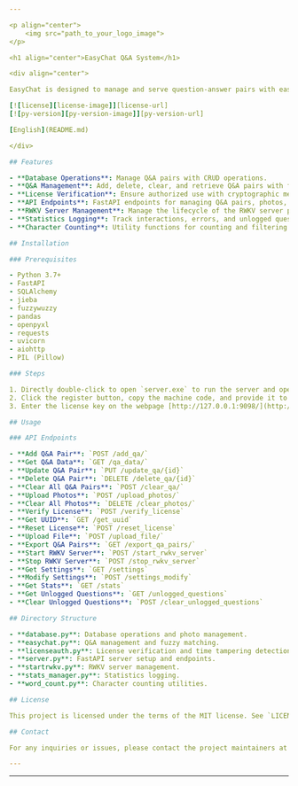 ```yaml
---

<p align="center">
    <img src="path_to_your_logo_image">
</p>

<h1 align="center">EasyChat Q&A System</h1>

<div align="center">

EasyChat is designed to manage and serve question-answer pairs with ease using FastAPI, SQLAlchemy, and various other Python libraries. It supports functionalities such as CRUD operations on Q&A pairs, photo management, license verification, and fuzzy matching for question-answer retrieval. Additionally, it integrates with the RWKV server for model-based Q&A and logs statistics for user interactions.

[![license][license-image]][license-url]
[![py-version][py-version-image]][py-version-url]

[English](README.md)

</div>

## Features

- **Database Operations**: Manage Q&A pairs with CRUD operations.
- **Q&A Management**: Add, delete, clear, and retrieve Q&A pairs with fuzzy matching for better question-answer retrieval.
- **License Verification**: Ensure authorized use with cryptographic methods and time tampering detection.
- **API Endpoints**: FastAPI endpoints for managing Q&A pairs, photos, and settings.
- **RWKV Server Management**: Manage the lifecycle of the RWKV server process for model-based Q&A.
- **Statistics Logging**: Track interactions, errors, and unlogged questions.
- **Character Counting**: Utility functions for counting and filtering Chinese characters, English letters, and numbers in text.

## Installation

### Prerequisites

- Python 3.7+
- FastAPI
- SQLAlchemy
- jieba
- fuzzywuzzy
- pandas
- openpyxl
- requests
- uvicorn
- aiohttp
- PIL (Pillow)

### Steps

1. Directly double-click to open `server.exe` to run the server and open the webpage at [http://127.0.0.1:9098/](http://127.0.0.1:9098/).
2. Click the register button, copy the machine code, and provide it to the administrator to receive a license key.
3. Enter the license key on the webpage [http://127.0.0.1:9098/](http://127.0.0.1:9098/) to start using the system normally.

## Usage

### API Endpoints

- **Add Q&A Pair**: `POST /add_qa/`
- **Get Q&A Data**: `GET /qa_data/`
- **Update Q&A Pair**: `PUT /update_qa/{id}`
- **Delete Q&A Pair**: `DELETE /delete_qa/{id}`
- **Clear All Q&A Pairs**: `POST /clear_qa/`
- **Upload Photos**: `POST /upload_photos/`
- **Clear All Photos**: `DELETE /clear_photos/`
- **Verify License**: `POST /verify_license`
- **Get UUID**: `GET /get_uuid`
- **Reset License**: `POST /reset_license`
- **Upload File**: `POST /upload_file/`
- **Export Q&A Pairs**: `GET /export_qa_pairs/`
- **Start RWKV Server**: `POST /start_rwkv_server`
- **Stop RWKV Server**: `POST /stop_rwkv_server`
- **Get Settings**: `GET /settings`
- **Modify Settings**: `POST /settings_modify`
- **Get Stats**: `GET /stats`
- **Get Unlogged Questions**: `GET /unlogged_questions`
- **Clear Unlogged Questions**: `POST /clear_unlogged_questions`

## Directory Structure

- **database.py**: Database operations and photo management.
- **easychat.py**: Q&A management and fuzzy matching.
- **licenseauth.py**: License verification and time tampering detection.
- **server.py**: FastAPI server setup and endpoints.
- **startrwkv.py**: RWKV server management.
- **stats_manager.py**: Statistics logging.
- **word_count.py**: Character counting utilities.

## License

This project is licensed under the terms of the MIT license. See `LICENSE` for more details.

## Contact

For any inquiries or issues, please contact the project maintainers at [contact@example.com](mailto:contact@example.com).

---
```


[license-image]: http://img.shields.io/badge/license-MIT-blue.svg
[license-url]: ./LICENSE
[py-version-image]: https://img.shields.io/pypi/pyversions/fastapi.svg
[py-version-url]: https://pypi.org/project/fastapi/

---
